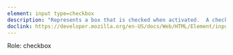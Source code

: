```yaml
---
element: input type=checkbox
description: "Represents a box that is checked when activated.  A checkbox allows you to select single values for submission in a form"
doclink: https://developer.mozilla.org/en-US/docs/Web/HTML/Element/input/checkbox
---
```


<p>Role: checkbox </p>
